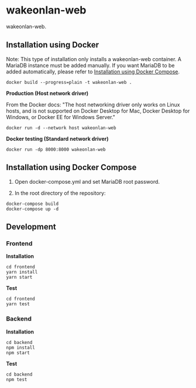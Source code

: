 # wakeonlan-web

wakeonlan-web.


## Installation using Docker

Note: This type of installation only installs a wakeonlan-web container.
A MariaDB instance must be added manually.
If you want MariaDB to be added automatically, please refer to [Installation using Docker Compose](#installation-using-docker-compose).

    docker build --progress=plain -t wakeonlan-web .

**Production (Host network driver)**

From the Docker docs:
"The host networking driver only works on Linux hosts, and is not supported on Docker Desktop for Mac, Docker Desktop for Windows, or Docker EE for Windows Server."

    docker run -d --network host wakeonlan-web

**Docker testing (Standard network driver)**

    docker run -dp 8000:8000 wakeonlan-web


## Installation using Docker Compose

1. Open docker-compose.yml and set MariaDB root password.

2. In the root directory of the repository:
```
docker-compose build
docker-compose up -d
```


## Development

### Frontend

**Installation**

    cd frontend
    yarn install
    yarn start

**Test**

    cd frontend
    yarn test


### Backend

**Installation**

    cd backend
    npm install
    npm start

**Test**

    cd backend
    npm test
